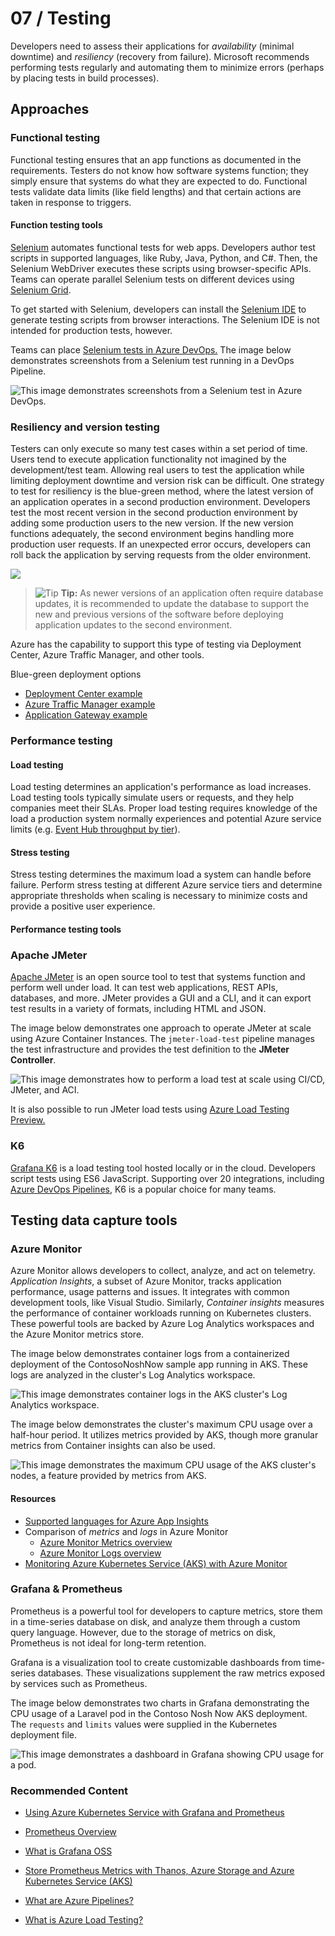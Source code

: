 # 07 / Testing

Developers need to assess their applications for *availability* (minimal downtime) and *resiliency* (recovery from failure). Microsoft recommends performing tests regularly and automating them to minimize errors (perhaps by placing tests in build processes).

## Approaches

### Functional testing

Functional testing ensures that an app functions as documented in the requirements. Testers do not know how software systems function; they simply ensure that systems do what they are expected to do. Functional tests validate data limits (like field lengths) and that certain actions are taken in response to triggers.

#### Function testing tools

[Selenium](https://www.selenium.dev/) automates functional tests for web apps. Developers author test scripts in supported languages, like Ruby, Java, Python, and C#. Then, the Selenium WebDriver executes these scripts using browser-specific APIs. Teams can operate parallel Selenium tests on different devices using [Selenium Grid](https://www.selenium.dev/documentation/grid/).

To get started with Selenium, developers can install the [Selenium IDE](https://www.selenium.dev/selenium-ide/) to generate testing scripts from browser interactions. The Selenium IDE is not intended for production tests, however.

Teams can place [Selenium tests in Azure DevOps.](https://techcommunity.microsoft.com/t5/testingspot-blog/continuous-testing-with-selenium-and-azure-devops/ba-p/3143366) The image below demonstrates screenshots from a Selenium test running in a DevOps Pipeline.

![This image demonstrates screenshots from a Selenium test in Azure DevOps.](./media/selenium-test-azure-devops.png "Selenium test screenshots")

### Resiliency and version testing

Testers can only execute so many test cases within a set period of time.  Users tend to execute application functionality not imagined by the development/test team. Allowing real users to test the application while limiting deployment downtime and version risk can be difficult. One strategy to test for resiliency is the blue-green method, where the latest version of an application operates in a second production environment. Developers test the most recent version in the second production environment by adding some production users to the new version. If the new version functions adequately, the second environment begins handling more production user requests. If an unexpected error occurs, developers can roll back the application by serving requests from the older environment.

![](media/azure-traffic-manager-blue-green.png)

> ![Tip](../Global_Media/tip.png "Tip") **Tip:** As newer versions of an application often require database updates, it is recommended to update the database to support the new and previous versions of the software before deploying application updates to the second environment.

Azure has the capability to support this type of testing via Deployment Center, Azure Traffic Manager, and other tools.

Blue-green deployment options

- [Deployment Center example](https://docs.microsoft.com/azure/app-service/deploy-github-actions?tabs=applevel)
- [Azure Traffic Manager example](https://azure.microsoft.com/en-us/blog/blue-green-deployments-using-azure-traffic-manager/)
- [Application Gateway example](https://techcommunity.microsoft.com/t5/apps-on-azure-blog/upgrading-aks-version-with-blue-green-deployment-i/ba-p/2527145)

### Performance testing

#### Load testing

Load testing determines an application's performance as load increases. Load testing tools typically simulate users or requests, and they help companies meet their SLAs. Proper load testing requires knowledge of the load a production system normally experiences and potential Azure service limits (e.g. [Event Hub throughput by tier](https://docs.microsoft.com/azure/event-hubs/event-hubs-quotas#basic-vs-standard-vs-premium-vs-dedicated-tiers)).

#### Stress testing

Stress testing determines the maximum load a system can handle before failure. Perform stress testing at different Azure service tiers and determine appropriate thresholds when scaling is necessary to minimize costs and provide a positive user experience.

#### Performance testing tools

### Apache JMeter

[Apache JMeter](https://jmeter.apache.org/) is an open source tool to test that systems function and perform well under load. It can test web applications, REST APIs, databases, and more. JMeter provides a GUI and a CLI, and it can export test results in a variety of formats, including HTML and JSON.

The image below demonstrates one approach to operate JMeter at scale using Azure Container Instances. The `jmeter-load-test` pipeline manages the test infrastructure and provides the test definition to the **JMeter Controller**.

![This image demonstrates how to perform a load test at scale using CI/CD, JMeter, and ACI.](./media/load-testing-pipeline-jmeter.png "Load testing at scale")

It is also possible to run JMeter load tests using [Azure Load Testing Preview.](https://docs.microsoft.com/azure/load-testing/quickstart-create-and-run-load-test)

### K6

[Grafana K6](https://k6.io/) is a load testing tool hosted locally or in the cloud. Developers script tests using ES6 JavaScript. Supporting over 20 integrations, including [Azure DevOps Pipelines](https://techcommunity.microsoft.com/t5/azure-devops/load-testing-with-azure-devops-and-k6/m-p/2489134), K6 is a popular choice for many teams.

## Testing data capture tools

### Azure Monitor

Azure Monitor allows developers to collect, analyze, and act on telemetry. *Application Insights*, a subset of Azure Monitor, tracks application performance, usage patterns and issues. It integrates with common development tools, like Visual Studio. Similarly, *Container insights* measures the performance of container workloads running on Kubernetes clusters. These powerful tools are backed by Azure Log Analytics workspaces and the Azure Monitor metrics store.

The image below demonstrates container logs from a containerized deployment of the ContosoNoshNow sample app running in AKS. These logs are analyzed in the cluster's Log Analytics workspace.

![This image demonstrates container logs in the AKS cluster's Log Analytics workspace.](./media/container-logs-in-log-analytics.png "AKS cluster container logs")

The image below demonstrates the cluster's maximum CPU usage over a half-hour period. It utilizes metrics provided by AKS, though more granular metrics from Container insights can also be used.

![This image demonstrates the maximum CPU usage of the AKS cluster's nodes, a feature provided by metrics from AKS.](./media/metric-visualization.png "Maximum CPU usage graph")

#### Resources

- [Supported languages for Azure App Insights](https://docs.microsoft.com/azure/azure-monitor/app/platforms)
- Comparison of *metrics* and *logs* in Azure Monitor
  - [Azure Monitor Metrics overview](https://docs.microsoft.com/azure/azure-monitor/essentials/data-platform-metrics)
  - [Azure Monitor Logs overview](https://docs.microsoft.com/azure/azure-monitor/logs/data-platform-logs)
- [Monitoring Azure Kubernetes Service (AKS) with Azure Monitor](https://docs.microsoft.com/azure/aks/monitor-aks#scope-of-the-scenario)

### Grafana & Prometheus

Prometheus is a powerful tool for developers to capture metrics, store them in a time-series database on disk, and analyze them through a custom query language. However, due to the storage of metrics on disk, Prometheus is not ideal for long-term retention.

Grafana is a visualization tool to create customizable dashboards from time-series databases. These visualizations supplement the raw metrics exposed by services such as Prometheus.

The image below demonstrates two charts in Grafana demonstrating the CPU usage of a Laravel pod in the Contoso Nosh Now AKS deployment. The `requests` and `limits` values were supplied in the Kubernetes deployment file.

![This image demonstrates a dashboard in Grafana showing CPU usage for a pod.](./media/grafana-dashboard.png "Pod CPU usage in Grafana")

### Recommended Content

- [Using Azure Kubernetes Service with Grafana and Prometheus](https://techcommunity.microsoft.com/t5/apps-on-azure-blog/using-azure-kubernetes-service-with-grafana-and-prometheus/ba-p/3020459)
- [Prometheus Overview](https://prometheus.io/docs/introduction/overview)
- [What is Grafana OSS](https://grafana.com/docs/grafana/latest/introduction/oss-details/)
- [Store Prometheus Metrics with Thanos, Azure Storage and Azure Kubernetes Service (AKS)](https://techcommunity.microsoft.com/t5/apps-on-azure-blog/store-prometheus-metrics-with-thanos-azure-storage-and-azure/ba-p/3067849)

- [What are Azure Pipelines?](https://docs.microsoft.com/en-us/azure/devops/pipelines/get-started/what-is-azure-pipelines?view=azure-devops#:~:text=Azure%20Pipelines%20automatically%20builds%20and,ship%20it%20to%20any%20target)

- [What is Azure Load Testing?](https://docs.microsoft.com/en-us/azure/load-testing/overview-what-is-azure-load-testing?wt.mc_id=loadtesting_acompara4_webpage_cnl)
